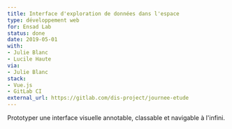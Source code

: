 ```yaml
---
title: Interface d'exploration de données dans l'espace
type: développement web
for: Ensad Lab
status: done
date: 2019-05-01
with:
- Julie Blanc
- Lucile Haute
via:
- Julie Blanc
stack:
- Vue.js
- GitLab CI
external_url: https://gitlab.com/dis-project/journee-etude
---
```


Prototyper une interface visuelle annotable, classable et navigable à l'infini.

<!--more-->

